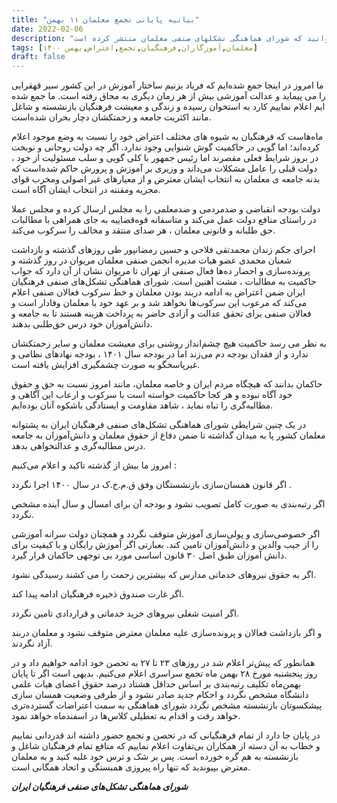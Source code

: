 ```yaml
---
title: "بیانیه پایانی تجمع معلمان ۱۱ بهمن"
date: 2022-02-06
description: "تجمع اعتراضی معلمان در روز ۱۱ بهمن ۱۴۰۰ در صدها شهر برگزار شد. برای براوردن نیازهای صنفی معلمان از سوی مسئولان هیچ اقدام مفیدی صورت نگرفت. در این مقاله بیانیهٔ پایانی تجمع معلمان را می خوانید که شورای هماهنگی تشکلهای صنفی معلمان منتشر کرده است"
tags: [معلمان,آموزگاران,فرهنگیان,تجمع,اعتراض,بهمن ۱۴۰۰]
draft: false
---
```


﻿ما امروز در اینجا جمع شده‌ایم که فریاد بزنیم ساختار آموزش در این کشور سیر قهقرایی را می پیماید و عدالت آموزشی بیش از هر زمان دیگری به محاق رفته است. ما جمع شده ایم اعلام نماییم کارد به استخوان رسیده و زندگی و معیشت فرهنگیان بازنشسته و شاغل مانند اکثریت جامعه و زحمتکشان دچار بحران شده‌است.

ماه‌هاست که فرهنگیان به شیوه های مختلف اعتراض خود را نسبت به وضع موجود اعلام کرده‌اند؛ اما گویی در حاکمیت گوش شنوایی وجود ندارد.
اگر چه دولت روحانی و نوبخت در بروز شرایط فعلی مقصرند اما رئیس جمهور با کلی گویی و سلب مسئولیت از خود ، دولت قبلی را عامل مشکلات می‌داند و وزیری بر آموزش و پرورش حاکم شده‌است که بدنه جامعه ی معلمان به انتخاب ایشان معترض و از معیارهای غیر اصولی ومخرب قوای مجریه ومقننه در انتخاب ایشان آگاه است.

دولت بودجه انقباضی و ضدمردمی و ضدمعلمی را به مجلس ارسال کرده و مجلس عملا در راستای منافع دولت عمل می‌کند و متاسفانه قوه‌قضاییه به جای همراهی با مطالبات حق طلبانه و قانونی معلمان ، هر صدای منتقد و مخالف را سرکوب می‌کند.

اجرای حکم زندان محمدتقی فلاحی و حسین رمضانپور طی روزهای گذشته و بازداشت شعبان محمدی عضو هیات مدیره انجمن صنفی معلمان مریوان در روز گذشته و پرونده‌سازی و احضار ده‌ها فعال صنفی از تهران تا مریوان نشان از آن دارد که جواب حاکمیت به مطالبات ، مشت آهنین است. شورای هماهنگی تشکل‌های صنفی فرهنگیان ایران ضمن اعتراض به ادامه دربند بودن معلمان و خط سرکوب فعالان صنفی اعلام می‌کند که مرعوب این سرکوب‌ها نخواهد شد و بر عهد خود با معلمان وفادار است و فعالان صنفی برای تحقق عدالت و آزادی حاضر به پرداخت هزینه هستند تا به جامعه و دانش‌آموزان خود درس حق‌طلبی بدهند.

به نظر می رسد حاکمیت هیچ چشم‌انداز روشنی برای معیشت معلمان و سایر زحمتکشان ندارد و از فقدان بودجه دم می‌زند اما در بودجه سال ۱۴۰۱ ، بودجه نهادهای نظامی و غیرپاسخگو به صورت چشمگیری افزایش یافته است.

حاکمان بدانند که هیچگاه مردم ایران و خاصه معلمان، مانند امروز نسبت به حق و حقوق خود آگاه نبوده‌ و هر کجا حاکمیت خواسته است با سرکوب و ارعاب این آگاهی و مطالبه‌‌گری را تباه نماید ، شاهد مقاومت و ایستادگی باشکوه آنان بوده‌ایم.

در یک چنین شرایطی شورای هماهنگی تشکل‌های صنفی فرهنگیان ایران به پشتوانه معلمان کشور پا به میدان گذاشته تا ضمن دفاع از حقوق معلمان و دانش‌آموزان به جامعه درس مطالبه‌گری و عدالتخواهی بدهد.

امروز ما بیش از گذشته تاکید و اعلام می‌کنیم :

اگر قانون‌ همسان‌سازی بازنشستگان وفق ق.م.خ.ک در سال ۱۴۰۰ اجرا نگردد .

اگر رتبه‌بندی به صورت کامل تصویب نشود و بودجه آن برای امسال و سال آینده مشخص نگردد.

اگر خصوصی‌سازی و پولی‌سازی آموزش متوقف نگردد و همچنان دولت سرانه آموزشی را از جیب والدین و دانش‌آموزان تامین کند. بعبارتی اگر آموزش رایگان و با کیفیت برای دانش آموزان طبق اصل ۳۰ قانون اساسی مورد بی توجهی حاکمان قرار گیرد.

اگر به حقوق نیروهای خدماتی مدارس که بیشترین زحمت را می کشند رسیدگی نشود.

اگر غارت صندوق ذخیره فرهنگیان ادامه پیدا کند.

اگر امنیت شغلی نیروهای خرید خدماتی و قراردادی تامین نگردد.

و اگر بازداشت فعالان و پرونده‌سازی علیه معلمان معترض متوقف نشود و معلمان دربند آزاد نگردند.

همانطور که پیش‌تر اعلام شد در روزهای ۲۳ تا ۲۷ به تحصن خود ادامه خواهیم داد و در روز پنجشنبه مورخ ۲۸ بهمن ماه تجمع سراسری اعلام می‌کنیم.
بدیهی است اگر تا پایان بهمن‌ماه تکلیف رتبه‌بندی بر اساس حداقل هشتاد درصد حقوق اعضای هیات علمی دانشگاه مشخص نگردد و احکام جدید صادر نشود و از طرفی وضعیت همسان سازی پیشکسوتان بازنشسته مشخص نگردد شورای هماهنگی به سمت اعتراضات گسترده‌تری خواهد رفت و اقدام به تعطیلی کلاس‌ها در اسفندماه خواهد نمود.

در پایان جا دارد از تمام فرهنگیانی که در تحصن و تجمع حضور داشته اند قدردانی نماییم و خطاب به آن دسته از همکاران بی‌تفاوت اعلام نماییم که منافع تمام فرهنگیان شاغل و بازنشسته به هم گره خورده است. پس بر شک و ترس خود غلبه کنید و به معلمان معترض بپیوندید که تنها راه پیروزی همبستگی و اتحاد همگانی است.

***شورای هماهنگی تشکل‌های صنفی فرهنگیان ایران***



